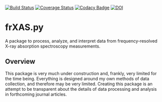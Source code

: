 [![Build Status](https://travis-ci.org/BGerwe/frXAS.py.svg?branch=master)](https://travis-ci.org/BGerwe/frXAS.py)
[![Coverage Status](https://coveralls.io/repos/github/BGerwe/frXAS.py/badge.svg?branch=master)](https://coveralls.io/github/BGerwe/frXAS.py?branch=master)
[![Codacy Badge](https://app.codacy.com/project/badge/Grade/f67339e60b76437c9cf27e3488722ca0)](https://www.codacy.com/gh/BGerwe/frXAS.py/dashboard?utm_source=github.com&amp;utm_medium=referral&amp;utm_content=BGerwe/frXAS.py&amp;utm_campaign=Badge_Grade)
[![DOI](https://zenodo.org/badge/238539643.svg)](https://zenodo.org/badge/latestdoi/238539643)

# frXAS.py
A package to process, analyze, and interpret data from frequency-resolved X-ray absorption spectroscopy measurements.

## Overview
This package is very much under construction and, frankly, very limited for the time being. Everything is designed
around my own methods of data collection, and therefore may be very limited. Creating this package is an attempt to
be transparent about the details of data processing and analysis in forthcoming journal articles.
